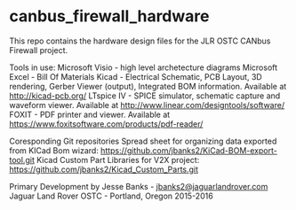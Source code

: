 # canbus_firewall_hardware
This repo contains the hardware design files for the JLR OSTC CANbus Firewall project. 

Tools in use:
Microsoft Visio - high level archetecture diagrams
Microsoft Excel - Bill Of Materials 
Kicad - Electrical Schematic, PCB Layout, 3D rendering, Gerber Viewer (output), Integrated BOM information. Available at http://kicad-pcb.org/
LTspice IV - SPICE simulator, schematic capture and waveform viewer. Available at http://www.linear.com/designtools/software/
FOXIT - PDF printer and viewer. Available at https://www.foxitsoftware.com/products/pdf-reader/

Coresponding Git repositories
Spread sheet for organizing data exported from KICad Bom wizard: https://github.com/jbanks2/KiCad-BOM-export-tool.git
Kicad Custom Part Libraries for V2X project: https://github.com/jbanks2/Kicad_Custom_Parts.git

Primary Development by Jesse Banks - jbanks2@jaguarlandrover.com
Jaguar Land Rover OSTC - Portland, Oregon 2015-2016